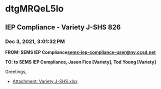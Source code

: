 # dtgMRQeL5lo
## IEP Compliance - Variety J-SHS 826
### Dec 3, 2021, 3:01:32 PM
**FROM: SEMS IEP Compliance<sems-iep-compliance-user@nv.ccsd.net>**

**TO: to SEMS IEP Compliance, Jason Fico [Variety], Tod Young [Variety]**


Greetings,  





* [Attachment: Variety J-SHS.xlsx](dtgMRQeL5lo-attachment-1.xlsx)
